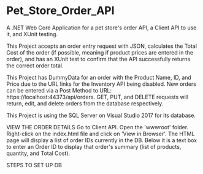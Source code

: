# Pet_Store_Order_API
A .NET Web Core Application for a pet store's order API, a Client API to use it, and XUnit testing. 

This Project accepts an order entry request with JSON, calculates the Total Cost of the order (if possible, meaning if product prices are entered
in the order), and has an XUnit test to confirm that the API successfully returns the correct order total. 

This Project has DummyData for an order with the Product Name, ID, and Price due to the URL links for the Inventory API being disabled.
New orders can be entered via a Post Method to URL: https://localhost:44373/api/orders. GET, PUT, and DELETE requests will return, edit, and delete
orders from the database respectively. 

This Project is using the SQL Server on Visual Studio 2017 for its database. 

VIEW THE ORDER DETAILS 
  Go to Client API. Open the 'wwwroot' folder. Right-click on the index.html file and click on 'View in Browser'. 
  The HTML page will display a list of order IDs currently in the DB. Below it is a text box to enter an Order ID to display
  that order's summary (list of products, quantity, and Total Cost). 



STEPS TO SET UP DB




